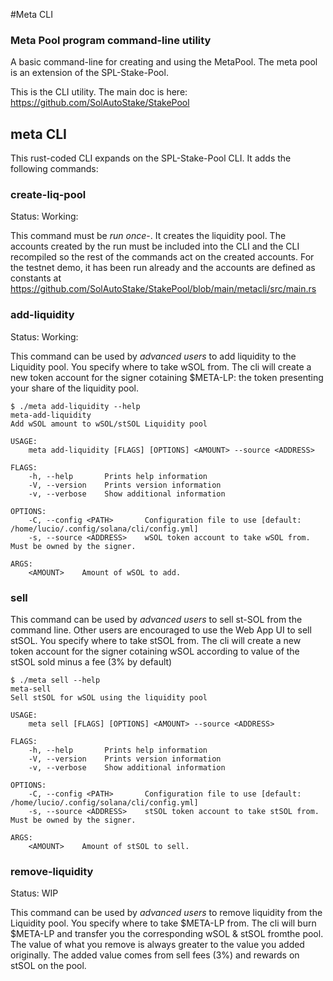#Meta CLI

### Meta Pool program command-line utility

A basic command-line for creating and using the MetaPool. The meta pool is an extension of the SPL-Stake-Pool.

This is the CLI utility. The main doc is here: https://github.com/SolAutoStake/StakePool

## meta CLI 

This rust-coded CLI expands on the SPL-Stake-Pool CLI. It adds the following commands:

### create-liq-pool

Status: Working:

This command must be *run once*-. It creates the liquidity pool.
The accounts created by the run must be included into the CLI and the CLI recompiled so the rest of the commands act on the created accounts.
For the testnet demo, it has been run already and the accounts are defined as constants at https://github.com/SolAutoStake/StakePool/blob/main/metacli/src/main.rs

### add-liquidity

Status: Working:

This command can be used by *advanced users* to add liquidity to the Liquidity pool. You specify where to take wSOL from. The cli will create a new token account for the signer cotaining $META-LP: the token presenting your share of the liquidity pool.

```
$ ./meta add-liquidity --help
meta-add-liquidity 
Add wSOL amount to wSOL/stSOL Liquidity pool

USAGE:
    meta add-liquidity [FLAGS] [OPTIONS] <AMOUNT> --source <ADDRESS>

FLAGS:
    -h, --help       Prints help information
    -V, --version    Prints version information
    -v, --verbose    Show additional information

OPTIONS:
    -C, --config <PATH>       Configuration file to use [default: /home/lucio/.config/solana/cli/config.yml]
    -s, --source <ADDRESS>    wSOL token account to take wSOL from. Must be owned by the signer.

ARGS:
    <AMOUNT>    Amount of wSOL to add.
```
  
### sell

This command can be used by *advanced users* to sell st-SOL from the command line. Other users are encouraged to use the Web App UI to sell stSOL. You specify where to take stSOL from. The cli will create a new token account for the signer cotaining wSOL according to value of the stSOL sold minus a fee (3% by default)

```
$ ./meta sell --help
meta-sell 
Sell stSOL for wSOL using the liquidity pool

USAGE:
    meta sell [FLAGS] [OPTIONS] <AMOUNT> --source <ADDRESS>

FLAGS:
    -h, --help       Prints help information
    -V, --version    Prints version information
    -v, --verbose    Show additional information

OPTIONS:
    -C, --config <PATH>       Configuration file to use [default: /home/lucio/.config/solana/cli/config.yml]
    -s, --source <ADDRESS>    stSOL token account to take stSOL from. Must be owned by the signer.

ARGS:
    <AMOUNT>    Amount of stSOL to sell.
```

### remove-liquidity

Status: WIP

This command can be used by *advanced users* to remove liquidity from the Liquidity pool. You specify where to take $META-LP from. The cli will burn $META-LP and transfer you the corresponding wSOL & stSOL fromthe pool. The value of what you remove is always greater to the value you added originally. The added value comes from sell fees (3%) and rewards on stSOL on the pool.
